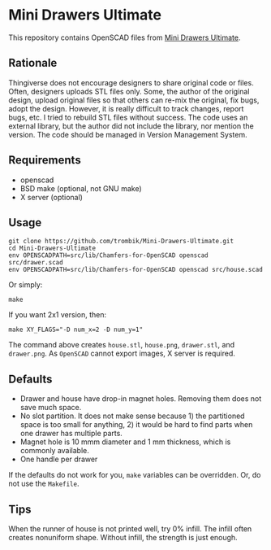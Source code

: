 # Mini Drawers Ultimate

This repository contains OpenSCAD files from [Mini Drawers Ultimate](https://www.thingiverse.com/thing:1889761).

## Rationale

Thingiverse does not encourage designers to share original code or files.
Often, designers uploads STL files only. Some, the author of the original
design, upload original files so that others can re-mix the original, fix bugs,
adopt the design. However, it is really difficult to track changes, report
bugs, etc. I tried to rebuild STL files without success. The code uses an
external library, but the author did not include the library, nor mention the
version.  The code should be managed in Version Management System.

## Requirements

- openscad
- BSD make (optional, not GNU make)
- X server (optional)

## Usage

```console
git clone https://github.com/trombik/Mini-Drawers-Ultimate.git
cd Mini-Drawers-Ultimate
env OPENSCADPATH=src/lib/Chamfers-for-OpenSCAD openscad src/drawer.scad
env OPENSCADPATH=src/lib/Chamfers-for-OpenSCAD openscad src/house.scad
```

Or simply:

```console
make
```

If you want 2x1 version, then:

```console
make XY_FLAGS="-D num_x=2 -D num_y=1"
```

The command above creates `house.stl`, `house.png`, `drawer.stl`, and
`drawer.png`. As `OpenSCAD` cannot export images, X server is required.

## Defaults

- Drawer and house have drop-in magnet holes. Removing them does not save much
  space.
- No slot partition. It does not make sense because 1) the partitioned space
  is too small for anything, 2) it would be hard to find parts when one drawer
  has multiple parts.
- Magnet hole is 10 mmm diameter and 1 mm thickness, which is commonly
  available.
- One handle per drawer

If the defaults do not work for you, `make` variables can be overridden. Or,
do not use the `Makefile`.

## Tips

When the runner of house is not printed well, try 0% infill. The infill often
creates nonuniform shape. Without infill, the strength is just enough.
